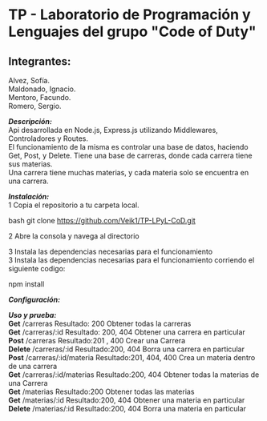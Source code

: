 # TP - Laboratorio de Programación y Lenguajes del grupo "Code of Duty"

## Integrantes: 
Alvez, Sofía.  
Maldonado, Ignacio.  
Mentoro, Facundo.  
Romero, Sergio.  

***Descripción:***  
Api desarrollada en Node.js, Express.js utilizando Middlewares, Controladores y Routes.  
El funcionamiento de la misma es controlar una base de datos, haciendo Get, Post, y Delete.
Tiene una base de carreras, donde cada carrera tiene sus materias.   
Una carrera tiene muchas materias, y cada materia solo se encuentra en una carrera.  

***Instalación:***  
1 Copia el repositorio a tu carpeta local.  
 
 bash
   git clone https://github.com/Veik1/TP-LPyL-CoD.git

2 Abre la consola y navega al directorio   

3 Instala las dependencias necesarias para el funcionamiento  
3 Instala las dependencias necesarias para el funcionamiento corriendo el siguiente codigo: 

  npm install 

***Configuración:***   

***Uso y prueba:***  
**Get**	/carreras	              Resultado: 200	Obtener todas la carreras   
**Get**	/carreras/:id	          Resultado: 200, 404	Obtener una carrera en particular   
**Post**	/carreras	             Resultado:201 , 400	Crear una Carrera   
**Delete**	/carreras/:id	       Resultado:200, 404	Borra una carrera en particular   
**Post**	/carreras/:id/materia	 Resultado:201, 404, 400	Crea un materia dentro de una carrera    
**Get**	/carreras/:id/materias 	Resultado:200, 404	Obtener todas la materias de una Carrera    
**Get**	/materias	              Resultado:200	Obtener todas las materias     
**Get**	/materias/:id	          Resultado:200, 404	Obtener una materia en particular     
**Delete**	/materias/:id       	Resultado:200, 404	Borra una materia en particular      
